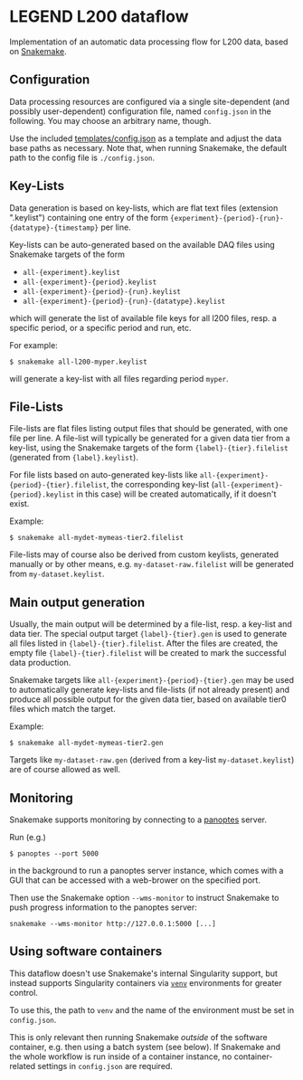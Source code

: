 # LEGEND L200 dataflow

Implementation of an automatic data processing flow for L200
data, based on
[Snakemake](https://snakemake.readthedocs.io/).


## Configuration

Data processing resources are configured via a single site-dependent (and
possibly user-dependent) configuration file, named `config.json` in the
following. You may choose an arbitrary name, though.

Use the included [templates/config.json](templates/config.json) as a template
and adjust the data base paths as necessary. Note that, when running Snakemake,
the default path to the config file is `./config.json`.


## Key-Lists

Data generation is based on key-lists, which are flat text files
(extension ".keylist") containing one entry of the form
`{experiment}-{period}-{run}-{datatype}-{timestamp}` per line.

Key-lists can be auto-generated based on the available  DAQ files
using Snakemake targets of the form

* `all-{experiment}.keylist`
* `all-{experiment}-{period}.keylist`
* `all-{experiment}-{period}-{run}.keylist`
* `all-{experiment}-{period}-{run}-{datatype}.keylist`

which will generate the list of available file keys for all l200 files, resp.
a specific period, or a specific period and run, etc.

For example:
```shell
$ snakemake all-l200-myper.keylist
```
will generate a key-list with all files regarding period `myper`.


## File-Lists

File-lists are flat files listing output files that should be generated,
with one file per line. A file-list will typically be generated for a given
data tier from a key-list, using the Snakemake targets of the form
`{label}-{tier}.filelist` (generated from `{label}.keylist`).

For file lists based on auto-generated key-lists like
`all-{experiment}-{period}-{tier}.filelist`, the corresponding key-list
(`all-{experiment}-{period}.keylist` in this case) will be created
automatically, if it doesn't exist.

Example:
```shell
$ snakemake all-mydet-mymeas-tier2.filelist
```

File-lists may of course also be derived from custom keylists, generated
manually or by other means, e.g. `my-dataset-raw.filelist` will be
generated from `my-dataset.keylist`.


## Main output generation

Usually, the main output will be determined by a file-list, resp. a key-list
and data tier. The special output target `{label}-{tier}.gen` is used to
generate all files listed in `{label}-{tier}.filelist`. After the files
are created, the empty file `{label}-{tier}.filelist` will be created to
mark the successful data production.

Snakemake targets like `all-{experiment}-{period}-{tier}.gen` may be used
to automatically generate key-lists and file-lists (if not already present)
and produce all possible output for the given data tier, based on available
tier0 files which match the target.

Example:
```shell
$ snakemake all-mydet-mymeas-tier2.gen
```
Targets like `my-dataset-raw.gen` (derived from a key-list
`my-dataset.keylist`) are of course allowed as well.


## Monitoring

Snakemake supports monitoring by connecting to a
[panoptes](https://github.com/panoptes-organization/panoptes) server.

Run (e.g.)
```shell
$ panoptes --port 5000
```
in the background to run a panoptes server instance, which comes with a
GUI that can be accessed with a web-brower on the specified port.

Then use the Snakemake option `--wms-monitor` to instruct Snakemake to push
progress information to the panoptes server:
```shell
snakemake --wms-monitor http://127.0.0.1:5000 [...]
```

## Using software containers

This dataflow doesn't use Snakemake's internal Singularity support, but
instead supports Singularity containers via
[`venv`](https://github.com/oschulz/singularity-venv) environments
for greater control.

To use this, the path to `venv` and the name of the environment must be set
in `config.json`.

This is only relevant then running Snakemake *outside* of the software
container, e.g. then using a batch system (see below). If Snakemake
and the whole workflow is run inside of a container instance, no
container-related settings in `config.json` are required.
